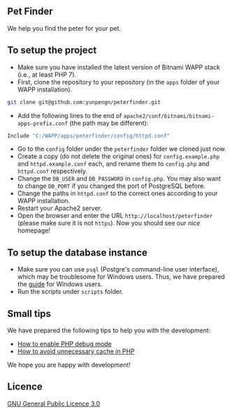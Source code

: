 ## Pet Finder

We help you find the peter for your pet.

## To setup the project

- Make sure you have installed the latest version of Bitnami WAPP stack (i.e., at least PHP 7).
- First, clone the repository to your repository (in the `apps` folder of your WAPP installation).
```bash
git clone git@github.com:yunpengn/peterfinder.git
```
- Add the following lines to the end of `apache2/conf/bitnami/bitnami-apps-prefix.conf` (the path may be different):
```bash
Include "C:/WAPP/apps/peterfinder/config/httpd.conf"
```
- Go to the `config` folder under the `peterfinder` folder we cloned just now.
- Create a copy (do not delete the original ones) for `config.example.php` and `httpd.example.conf` each, and rename them to `config.php` and `httpd.conf` respectively.
- Change the `DB_USER` and `DB_PASSWORD` in `config.php`. You may also want to change `DB_PORT` if you changed the port of PostgreSQL before.
- Change the paths in `httpd.conf` to the correct ones according to your WAPP installation.
- Restart your Apache2 server.
- Open the browser and enter the URL `http://localhost/peterfinder` (please make sure it is not `https`). Now you should see our _nice_ homepage!

## To setup the database instance

- Make sure you can use `psql` (Postgre's command-line user interface), which may be troublesome for Windows users. Thus, we have prepared the [guide](docs/psql_setup.md) for Windows users.
- Run the scripts under `scripts` folder.

## Small tips

We have prepared the following tips to help you with the development:

- [How to enable PHP debug mode](docs/php_debug.md)
- [How to avoid unnecessary cache in PHP](docs/php_cache.md)

We hope you are happy with development!

## Licence

[GNU General Public Licence 3.0](LICENSE)
